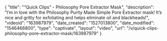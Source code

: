 {
    "title": "“Quick Clips” - Philosophy Pore Extractor Mask",
    "description": "I’m in love with the Philosophy Purity Made Simple Pore Extractor mask! It’s nice and gritty for exfoliating and helps eliminate oil and blackheads!",
    "videoid": "163987979",
    "date_created": "1527013800",
    "date_modified": "1546466800",
    "type": "captivate",
    "layout": "video",
    "url": "\/v\/quick-clips-philosophy-pore-extractor-mask\/163987979"
}